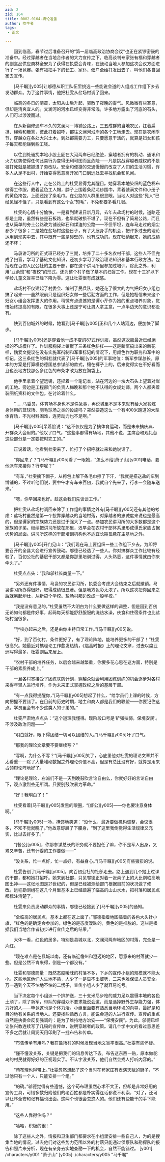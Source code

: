 ```yaml
---
aid: 2
zid: 164
title: 0002.0164-舆论准备
author: 吹牛者
tags: 
 - 正文

---
```




　　回到临高，春节过后准备召开的“第一届临高政治协商会议”也正在紧锣密鼓的准备中。经过穿越者在当地合作者的大力宣传之下，临高谈判专家张有福和穿越者的副食品供应商林全安为了获得在执委会青睐，在鼓动当地人参加这次会议方面进行了一场竞赛。张有福把手下的长工、家仆、佃户全给打发出去了，叫他们各自回家去宣传。

　　[马千瞩][y005]让邬德从职工队伍里挑选一些能说会道的人组成工作组下乡去发动群众。为了这件事情，他把杜雯从盐场村调了回来。

　　临高的冬日的清晨，太阳从山后升起，驱散了夜晚的雾气。风微微有些寒意，但却是清爽宜人的。文澜河的河水已经变得非常浅，许多地方露出了河底的石头，人们可以涉渡而过。

　　在从新翻修通车不久的文澜河－博铺公路上，三五成群的当地农民，扛着扁担、绳索和簸箕，彼此打着招呼，都往文澜河沿岸的各个工地走去。现在是农闲季节，穿越众在各处大兴土木，到处都需要力工，只要愿意干活的，就算是妇女和孩子每天都能赚到些工钱。

　　以往到处骚扰本地小股土匪在大河两岸已经绝迹，穿越者拥有的机动、通讯和火力优势使得任何此类行为变得无利可图而且危险——凡是挑战穿越者威权的不是被打死就是被抓进了劳改队。安全和便捷的交通慢慢的改变了人们的生活习惯，许多人从足不出村，开始变得愿意离开家门口到远处去寻找机会和见闻。

　　在这些行人中，走在公路上的杜雯显得尤其醒目。她穿着本地染织的蓝色棉布做得工作服，戴着蓝色工人帽，脖子上围着条尼龙纱围巾，背着装满文件和小册子的黄色挎包，上面还拴了条毛巾。在公路的人群里很显眼。当地人对这些“髡人”已经见怪不怪了，只是看到有这么个女“短毛”，不免都要多看几眼。

　　杜雯的心情十分愉快，一是看到建设日新月异，去年去盐场村的时候，道路还都是土路，虽然有些是石板路，也早就破损不堪了。现在不但有了简易公路，而且也从简单的夯土公路改为铺设碎石和煤渣的公路——不但平坦，连车马走过的烟尘都少了很多；二是她在盐场村这些日子，有了大展身手的机会，把许多过去的理论运用到现实中去，其中既有一些是碰壁的，也有成功的。现在归纳起来，她的成绩还不坏：

　　马袅讲习所的正式班已经办了三期，培养了二十多名农村干部，这些人不但完成了扫盲，学习了基础文化知识，还初步学习了政治理论知识和基本行政方法。包括现在百仞人民公社的主要干部，都在这个讲习所里参加过培训。除此之外，利用“业余班”和“夜校”的形式，还为整个村子做了基本的扫盲工作。现在十三岁以下学龄儿童文盲率已经下降为零。这让杜雯很有成就感。

　　盐场村不仅建起了村委会、编制了民兵队，她还花了很大的力气把妇女小组也搞了起来——虽然眼前只是组织妇女做一些后勤方面的工作，但是她相信未来这个妇女小组会发挥更大的作用。稍微有点遗憾的是谭小芹作为她的重点培养对象，觉悟始终提高的有限。在很多大事上还是宁可让男人拿主意，一点半边天的意识都没有。

　　快到百仞城外的时候，她看到[马千瞩][y005]正和几个人站河边，便加快了脚步。

　　[马千瞩][y005]还是穿着他一成不变的87式作训服，虽然这衣服最近已经磨损的不成模样了。作训服胸袋上镶嵌了三条红色斜扛——这是新军搞出来的新花样，魏爱文提议在没有实施军衔制和军事标记的情况下，用颜色作为职务和军中的标记。这三条红色的斜杠就代表了[马千瞩][y005]的军事地位：新军参谋总长。原本的方案是打算模仿德国总参谋部的款式，镶在裤子上的，后来觉得实在不好看而且也没地方找那么多红色的布条才改为放在胸袋上。

　　他手里拿着个望远镜，还捏着一个笔记本，站在河边的一块大石头上望着对岸的工地。旁边是工程部门的负责人梅晚和那个她不认得的女规划师，两个人都夹着装图纸资料的文件包。在讨论着什么。

　　“……马委员，体育场本身也不是件急事，再说城里不是本来就有给大家锻炼身体用的篮球场、羽毛球场之类的设施吗？突然要造这么一个有400米跑道的大型体育场，不光材料困难，连劳动力也不足啊。”

　　[马千瞩][y005]呆着脸说：“这不仅仅是为了搞体育运动，而是未来搞庆典、开群众大会用的。”他叹了口气，“这些事都得有场地，其他不说，主席台和观礼台这些部分是一定要按时完工的。”

　　正说着话，他看到杜雯来了，忙打了个招呼就过来和她说话了。

　　“你回来了？”[马千瞩][y005]看了一眼她，“怎么不给[萧子山][y001]电话，要他派车来接你？行李呢？”

　　“有车，”杜雯摘下帽子，从挎包上解下条毛巾擦了下汗，“我就是搭送盐的车到博铺的，不过听他们说，要中午才有车来百仞，我就自个先来了，行李一会随车送来。”

　　“嗯，你早回来也好。趁这会我们先谈谈工作。”

　　把杜雯从盐场村调回来除了工作组的事情之外有[马千瞩][y005]还有其他的考虑：盐场村虽然是第一个投靠穿越众的当地村落，对穿越者的忠诚度来说也是最高的，但是谭家的宗族势力还是过于强大了一点。参加农民讲习所的大多数都是这个家族的子弟。继续把讲习所放在那里，迟早会在农村干部体系里形成谭氏家族占据优势的局面。讲习所这样的干部培训机构也不适宜长期孤悬在主基地之外。

　　[马千瞩][y005]开门见山：“我们现在马上要组织一些工作组下乡去，为即将要召开的全县大会进行宣传鼓动。邬德已经选了一些人。你对搞群众工作比较有经验了，百仞公社的基层干部又都是你那里培训过得，人头熟悉，这件事情就由你来牵头了。”

　　杜雯点点头：“我和邬社长商量一下。”

　　“另外还有件事情，马袅的农民讲习所，执委会考虑大会结束之后就撤销。马袅讲习所办得很好，取得成绩很显著。但是地方色彩太浓了。所以这次把你回来之后就另起炉灶，从新搞个学校。盐场村那边改成一般学校。”

　　“我是没有意见的。”杜雯虽然不大明白为什么要做这样的调整，但是回到百仞无论如何都是件好事，起码每天都能舒舒服服的洗热水澡，伙食和住宿条件也比盐场村强很多。

　　“学校办起来之后，还是由你主持日常工作。”[马千瞩][y005]说。

　　“好，到了百仞村，条件更好了，有了理论阵地，能培养更多的干部了！”杜雯很高兴。她最近对搞理论工作愈发热情，《临高时报》上的理论文章，过去以席亚洲写得最多，杜雯则后来居上。

　　“农村干部的培养任务，以后会越来越繁重，你要多花心思在这方面，特别是干部的素质养成上。”

　　一旦各村寨接受了团练联防计划，穿越众就会利用团练训练的机会逐步对各村来得年轻人进行培养，作为未来正式掌握政权之后的基层干部。

　　“有一点我得提醒你，”[马千瞩][y005]想起了什么，“给学员们上课的时候，方向把握不要错了。在目前的历史时期，地主和商人都是我们的联盟——你要记住这点。学员里会有不少这类人的子弟的。”

　　杜雯严肃地点点头：“这个道理我懂得。现阶段口号是‘铲强扶弱，保境安民’。不涉及政治问题——”

　　“明白就好，眼下得团结一切可以团结的人。”[马千瞩][y005]吁了口气。

　　“那我的理论文章要不要继续写？”

　　“写啊，为什么不写？”[马千瞩][y005]笑了，心底里他对杜雯的理论文章并不太看重——除了大量堆砌数据之外理论价值不高，但是有总比没有好，就算是用来占领舆论阵地好了。

　　“理论是理论，右派们不是一天到晚鼓吹言论自由么，你就好好的言论自由下，观点激烈些无所谓。只要别鼓吹暴力革命。”

　　“好！我明白了！”

　　杜雯看着[马千瞩][y005]发黑的眼圈，“[督公][y005]——你也要注意身体啊。”

　　[马千瞩][y005]一冷，掩饰地笑道：“没什么，最近要做机构调整，会议很多，不知不觉就晚了。”他故意舒展了下腰身，“到了这里我倒觉得生活规律又充实，比过去好多了。”

　　“[督公][y005]，你那参谋总长的职务就不要担任了嘛，你不是军人出身，又累又辛苦，还有计委的工作要做——”

　　“没关系，忙一点好，忙一点好，有益身心。”[马千瞩][y005]有些狼狈的说。

　　杜雯告别了[马千瞩][y005]，向百仞公社的社部走去。路上遇到几个她上过课的干部，都和她打招呼。她来到社部，只见邬德正对着一张桌子上的大比例临高地图出神——这张地图是21世纪的，但是已经被测绘部门根据目前的状况做了修改。远程勘测组在这几个月里基本上已经踏遍了临高的山山水水，把村落和居民点都标注清楚了。

　　杜雯来负责发动群众的事情，邬德已经接到了[马千瞩][y005]的通知。

　　“全临高的居民点，基本上都在这上面了。”邬德指着地图插着的各色大头针小旗，“红色的是确定会参加的，绿色的是态度暧昧的，黄色的是推脱的。这些是根据我们当地合作者初步进行宣传之后的结果。”

　　大体一看，红色的居多，特别是县城以北，文澜河两岸地区的村落，完全是一片红。

　　“现在难点是在县城以南，还有临近儋州和澄迈的地区，愿意来的村落就少一些。但是公然不肯来得，倒是一个都没有。”

　　杜雯和邬德商量：既然态度暧昧的村落不多，下乡的宣传小组的规模就不能太小。这些地区他们人生地不熟，人少了一是显不出威势，二来也难保证人员安全。万一遇到个天不怕地不怕的二愣子，宣传小组人少了就容易吃亏。

　　当下决定每个小组派一个排护送，三十支米尼步枪的威力足以震慑本地的各色土顽了，除了新军，带队的穿越众不要求能说会道，而是选择野外生存能力强，体力好的人——毕竟这也是个体力活。小组里面要有熟悉当地环境的向导，最好是和目的地有关系的当地人。还要找些熟悉方言，能说会道的人进行宣传。宣传的重点自然是执委会反复强调的：是为了维持地方治安——“保境安民”。为此，邬德已经让张兴教连续写了几稿的宣传单，说明穿越者的政策。请几个学中文的看过意思差不多之后就让周洞天用印刷了一批布告和传单。

　　“布告传单有用吗？我在盐场村的时候发现当地文盲率很高。”杜雯有些怀疑。

　　“懂不懂没关系，关键是把我们的讯息传达下去。布告这东西一贴，原本做鸵鸟的村民就得好好的正视现实了。不认字没关系，他们自然会找人打听内容的。”

　　“苟布理也得带上。”杜雯忽然想起了这个当时在苟家庄有表演天赋的厨子，“不过他只有一个人，只能安排一个组。”

　　“的确。”邬德觉得有些遗憾，这个苟布理虽然心术不大正，但却是非常好用的宣传工具，可惜多数归附他们的老百姓都是朴实得连话都说不利索，“对了，还可以让林全安和张有福也出面。这两个也很会忽悠人的。他们还有些能干的手下能用。”

　　“这些人靠得住吗？”

　　“哈哈，积极的很！”

　　除了这些人之外，情报和卫生部门都要求在小组里安排一些自己人，为的是搜集当地的情况。过去他们对这些势力范围以外的村落只能通过侦察队和勘探队的报告和照片来分析，现在有亲身去实地查勘一下的机会，自然不能错过。
[y001]: /characters/y001 "萧子山"
[y005]: /characters/y005 "马千瞩"


